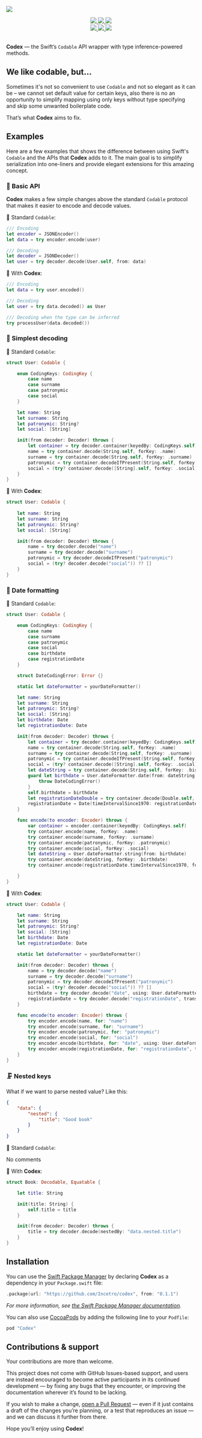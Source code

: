 ![](codex.png)

<div align = "center">
  <a href="https://cocoapods.org/pods/Codex">
    <img src="https://img.shields.io/cocoapods/v/codex.svg?style=flat" />
  </a>
  <a href="https://github.com/Incetro/Codex">
    <img src="https://img.shields.io/badge/Carthage-compatible-4BC51D.svg?style=flat" />
  </a>
  <a href="https://github.com/Incetro/codex#installation">
    <img src="https://img.shields.io/badge/compatible-swift%203.0-orange.svg" />
  </a>
</div>

<div align = "center">
  <a href="https://travis-ci.org/Incetro/Codex">
    <img src="https://travis-ci.org/Incetro/codex.svg?branch=master" />
  </a>
  <a href="https://cocoapods.org/pods/Codex" target="blank">
    <img src="https://img.shields.io/cocoapods/p/codex.svg?style=flat" />
  </a>
  <a href="https://cocoapods.org/pods/Codex" target="blank">
    <img src="https://img.shields.io/cocoapods/l/codex.svg?style=flat" />
  </a>
  <br>
  <br>
</div>

**Codex** — the Swift’s `Codable` API wrapper with type inference-powered methods.

## We like codable, but...

Sometimes it's not so convenient to use `Codable` and not so elegant as it can be – we cannot set default value for certain keys, also there is no an opportunity to simplify mapping using only keys without type specifying and skip some unwanted boilerplate code.

That’s what **Codex** aims to fix.

## Examples

Here are a few examples that shows the difference between using Swift's `Codable` and the APIs that **Codex** adds to it. The main goal is to simplify serialization into one-liners and provide elegant extensions for this amazing concept.

### 🧩 Basic API

**Codex** makes a few simple changes above the standard `Codable` protocol that makes it easier to encode and decode values.

🐣 Standard `Codable`:

```swift
/// Encoding
let encoder = JSONEncoder()
let data = try encoder.encode(user)

/// Decoding
let decoder = JSONDecoder()
let user = try decoder.decode(User.self, from: data)
```

🚀 With **Codex**:

```swift
/// Encoding
let data = try user.encoded()

/// Decoding
let user = try data.decoded() as User

/// Decoding when the type can be inferred
try processUser(data.decoded())
```

### 🔑 Simplest decoding

🐣 Standard `Codable`:

```swift
struct User: Codable {

    enum CodingKeys: CodingKey {
        case name
        case surname
        case patronymic
        case social
    }

    let name: String
    let surname: String
    let patronymic: String?
    let social: [String]

    init(from decoder: Decoder) throws {
        let container = try decoder.container(keyedBy: CodingKeys.self)
        name = try container.decode(String.self, forKey: .name)
        surname = try container.decode(String.self, forKey: .surname)
        patronymic = try container.decodeIfPresent(String.self, forKey: .patronymic)
        social = (try? container.decode([String].self, forKey: .social)) ?? []
    }
}
```

🚀 With **Codex**:

```swift
struct User: Codable {
    
    let name: String
    let surname: String
    let patronymic: String?
    let social: [String]

    init(from decoder: Decoder) throws {
        name = try decoder.decode("name")
        surname = try decoder.decode("surname")
        patronymic = try decoder.decodeIfPresent("patronymic")
        social = (try? decoder.decode("social")) ?? []
    }
}
```

### 📆 Date formatting

🐣 Standard `Codable`:

```swift
struct User: Codable {

    enum CodingKeys: CodingKey {
        case name
        case surname
        case patronymic
        case social
        case birthdate
        case registrationDate
    }

    struct DateCodingError: Error {}

    static let dateFormatter = yourDateFormatter()

    let name: String
    let surname: String
    let patronymic: String?
    let social: [String]
    let birthdate: Date
    let registrationDate: Date

    init(from decoder: Decoder) throws {
        let container = try decoder.container(keyedBy: CodingKeys.self)
        name = try container.decode(String.self, forKey: .name)
        surname = try container.decode(String.self, forKey: .surname)
        patronymic = try container.decodeIfPresent(String.self, forKey: .patronymic)
        social = (try? container.decode([String].self, forKey: .social)) ?? []
        let dateString = try container.decode(String.self, forKey: .birthdate)
        guard let birthdate = User.dateFormatter.date(from: dateString) else {
            throw DateCodingError()
        }
        self.birthdate = birthdate
        let registrationDateDouble = try container.decode(Double.self, forKey: .registrationDate)
        registrationDate = Date(timeIntervalSince1970: registrationDateDouble)
    }

    func encode(to encoder: Encoder) throws {
        var container = encoder.container(keyedBy: CodingKeys.self)
        try container.encode(name, forKey: .name)
        try container.encode(surname, forKey: .surname)
        try container.encode(patronymic, forKey: .patronymic)
        try container.encode(social, forKey: .social)
        let dateString = User.dateFormatter.string(from: birthdate)
        try container.encode(dateString, forKey: .birthdate)
        try container.encode(registrationDate.timeIntervalSince1970, forKey: .registrationDate)

    }
}
```

🚀 With **Codex**:

```swift
struct User: Codable {

    let name: String
    let surname: String
    let patronymic: String?
    let social: [String]
    let birthdate: Date
    let registrationDate: Date

    static let dateFormatter = yourDateFormatter()

    init(from decoder: Decoder) throws {
        name = try decoder.decode("name")
        surname = try decoder.decode("surname")
        patronymic = try decoder.decodeIfPresent("patronymic")
        social = (try? decoder.decode("social")) ?? []
        birthdate = try decoder.decode("date", using: User.dateFormatter)
        registrationDate = try decoder.decode("registrationDate", transformedBy: UnixTransformer())
    }

    func encode(to encoder: Encoder) throws {
        try encoder.encode(name, for: "name")
        try encoder.encode(surname, for: "surname")
        try encoder.encode(patronymic, for: "patronymic")
        try encoder.encode(social, for: "social")
        try encoder.encode(birthdate, for: "date", using: User.dateFormatter)
        try encoder.encode(registrationDate, for: "registrationDate", transformedBy: UnixTransformer())
    }
}
```

### 🗜 Nested keys

What if we want to parse nested value? Like this:

```json
{
    "data": {
        "nested": {
            "title": "Good book"
        }
    }
}
```

🐣 Standard `Codable`:

No comments

🚀 With **Codex**:

```swift
struct Book: Decodable, Equatable {

    let title: String

    init(title: String) {
        self.title = title
    }

    init(from decoder: Decoder) throws {
        title = try decoder.decode(nestedBy: "data.nested.title")
    }
}
```

## Installation

You can use the [Swift Package Manager](https://github.com/apple/swift-package-manager) by declaring **Codex** as a dependency in your `Package.swift` file:

```swift
.package(url: "https://github.com/Incetro/codex", from: "0.1.1")
```

*For more information, see [the Swift Package Manager documentation](https://github.com/apple/swift-package-manager/tree/master/Documentation).*

You can also use [CocoaPods](https://cocoapods.org) by adding the following line to your `Podfile`:

```ruby
pod "Codex"
```

## Contributions & support

Your contributions are more than welcome.

This project does not come with GitHub Issues-based support, and users are instead encouraged to become active participants in its continued development — by fixing any bugs that they encounter, or improving the documentation wherever it’s found to be lacking.

If you wish to make a change, [open a Pull Request](https://github.com/Incetro/codex/pull/new) — even if it just contains a draft of the changes you’re planning, or a test that reproduces an issue — and we can discuss it further from there.

Hope you’ll enjoy using **Codex**!
